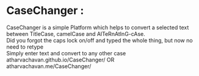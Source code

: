 # CaseChanger : 
CaseChanger is a simple Platform which helps to convert a selected text between
TitleCase, camelCase and AlTeRnAtInG-cAse.<br>
Did you forgot the caps lock on/off and typed the whole thing, but now no need to
retype<br>
Simply enter text and convert to any other case
atharvachavan.github.io/CaseChanger/
OR
atharvachavan.me/CaseChanger/
